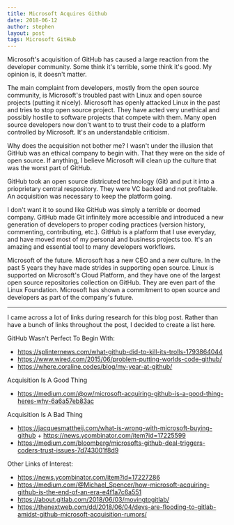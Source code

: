 ```yaml
---
title: Microsoft Acquires Github
date: 2018-06-12 
author: stephen
layout: post
tags: Microsoft GitHub
---
```


Microsoft's acquisition of GitHub has caused a large reaction from the developer community. Some think it's terrible, some think it's good. My opinion is, it doesn't matter.<span class="Apple-converted-space"> </span>

The main complaint from developers, mostly from the open source community, is Microsoft's troubled past with Linux and open source projects (putting it nicely). Microsoft has openly attacked Linux in the past and tries to stop open source project. They have acted very unethical and possibly hostile to software projects that compete with them. Many open source developers now don't want to to trust their code to a platform controlled by Microsoft. It's an understandable criticism.<span class="Apple-converted-space"> </span>

Why does the acquisition not bother me? I wasn't under the illusion that GitHub was an ethical company to begin with. That they were on the side of open source. If anything, I believe Microsoft will clean up the culture that was the worst part of GitHub.<span class="Apple-converted-space"> </span>

GitHub took an open source districuted technology (Git) and put it into a prioprietary central respository. They were VC backed and not profitable. An acquisition was necessary to keep the platform going.<span class="Apple-converted-space"> </span>

I don't want it to sound like GitHub was simply a terrible or doomed company. GitHub made Git infinitely more accessible and introduced a new generation of developers to proper coding practices (version history, commenting, contributing, etc.). GitHub is a platform that I use everyday, and have moved most of my personal and business projects too. It's an amazing and essential tool to many developers workflows.<span class="Apple-converted-space"> </span>

Microsoft of the future. Microsoft has a new CEO and a new culture. In the past 5 years they have made strides in supporting open source. Linux is supported on Microsoft's Cloud Platform, and they have one of the largest open source repositories collection on GitHub. They are even part of the Linux Foundation. Microsoft has shown a commitment to open source and developers as part of the company's future.<span class="Apple-converted-space"> </span>

<hr />

I came across a lot of links during research for this blog post. Rather than have a bunch of links throughout the post, I decided to create a list here.<span class="Apple-converted-space"> </span>

GitHub Wasn't Perfect To Begin With:
<ul>
 	<li><a href="https://splinternews.com/what-github-did-to-kill-its-trolls-1793864044">https://splinternews.com/what-github-did-to-kill-its-trolls-1793864044</a></li>
 	<li><a href="https://www.wired.com/2015/06/problem-putting-worlds-code-github/">https://www.wired.com/2015/06/problem-putting-worlds-code-github/</a></li>
 	<li><a href="https://where.coraline.codes/blog/my-year-at-github/">https://where.coraline.codes/blog/my-year-at-github/</a></li>
</ul>
Acquisition Is A Good Thing
<ul>
 	<li><a href="https://medium.com/@ow/microsoft-acquiring-github-is-a-good-thing-heres-why-6a6a57eb83ac">https://medium.com/@ow/microsoft-acquiring-github-is-a-good-thing-heres-why-6a6a57eb83ac</a></li>
</ul>
Acquisition Is A Bad Thing
<ul>
 	<li><a href="https://jacquesmattheij.com/what-is-wrong-with-microsoft-buying-github">https://jacquesmattheij.com/what-is-wrong-with-microsoft-buying-github</a> + <a href="https://news.ycombinator.com/item?id=17225599">https://news.ycombinator.com/item?id=17225599</a></li>
 	<li><a href="https://medium.com/bloomberg/microsofts-github-deal-triggers-coders-trust-issues-7d743001f8d9">https://medium.com/bloomberg/microsofts-github-deal-triggers-coders-trust-issues-7d743001f8d9</a></li>
</ul>
Other Links of Interest:
<ul>
 	<li><a href="https://news.ycombinator.com/item?id=17227286">https://news.ycombinator.com/item?id=17227286</a></li>
 	<li><a href="https://medium.com/@Michael_Spencer/how-microsoft-acquiring-github-is-the-end-of-an-era-e4f1a7c6a551">https://medium.com/@Michael_Spencer/how-microsoft-acquiring-github-is-the-end-of-an-era-e4f1a7c6a551</a></li>
 	<li><a href="https://about.gitlab.com/2018/06/03/movingtogitlab/">https://about.gitlab.com/2018/06/03/movingtogitlab/</a></li>
 	<li><a href="https://thenextweb.com/dd/2018/06/04/devs-are-flooding-to-gitlab-amidst-github-microsoft-acquisition-rumors/">https://thenextweb.com/dd/2018/06/04/devs-are-flooding-to-gitlab-amidst-github-microsoft-acquisition-rumors/</a></li>
</ul>
